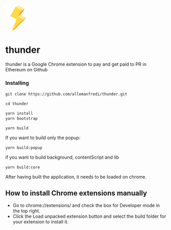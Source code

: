 <img src="./packages/popup/public/material/logo/thunder-128.png" width="80" height="80">

# thunder

thunder is a Google Chrome extension to pay and get paid to PR in Ethereum on Github


### Installing

```
git clone https://github.com/allemanfredi/thunder.git
```

```
cd thunder
```

```
yarn install
yarn bootstrap
```

```
yarn build
```

If you want to build only the popup:

```
yarn build:popup
```

if you want to build background, contentScript and lib

```
yarn build:core
```


After having built the application, it needs to be loaded on chrome.

## How to install Chrome extensions manually

* Go to chrome://extensions/ and check the box for Developer mode in the top right.
* Click the Load unpacked extension button and select the build folder for your extension to install it.